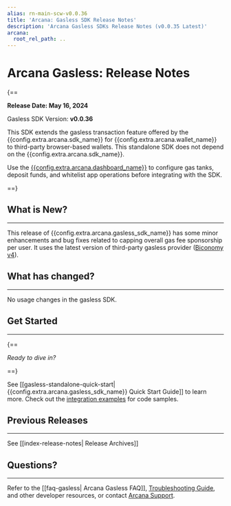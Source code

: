 ```yaml
---
alias: rn-main-scw-v0.0.36
title: 'Arcana: Gasless SDK Release Notes'
description: 'Arcana Gasless SDKs Release Notes (v0.0.35 Latest)'
arcana:
  root_rel_path: ..
---
```


# Arcana Gasless: Release Notes

{==

**Release Date: May 16, 2024**  

Gasless SDK Version: **v0.0.36**

This SDK extends the gasless transaction feature offered by the {{config.extra.arcana.sdk_name}} for {{config.extra.arcana.wallet_name}} to third-party browser-based wallets. This standalone SDK does not depend on the {{config.extra.arcana.sdk_name}}. 

Use the [{{config.extra.arcana.dashboard_name}}](https://dashboard.arcana.network/) to configure gas tanks, deposit funds, and whitelist app operations before integrating with the SDK.

==}

## What is New?

---

This release of {{config.extra.arcana.gasless_sdk_name}} has some minor enhancements and bug fixes related to capping overall gas fee sponsorship per user. It uses the latest version of third-party gasless provider ([Biconomy v4](https://docs.biconomy.io)).  

## What has changed?

---

No usage changes in the gasless SDK.

## Get Started

---

{==

*Ready to dive in?* 

==}

See [[gasless-standalone-quick-start|{{config.extra.arcana.gasless_sdk_name}} Quick Start Guide]] to learn more. Check out the [integration examples](https://github.com/arcana-network/auth-examples) for code samples.


## Previous Releases

---

See [[index-release-notes| Release Archives]]

## Questions? 

---

Refer to the [[faq-gasless| Arcana Gasless FAQ]], [Troubleshooting Guide]({{page.meta.arcana.root_rel_path}}/troubleshooting.md), and other developer resources, or contact [Arcana Support]({{page.meta.arcana.root_rel_path}}/support/index.md).

